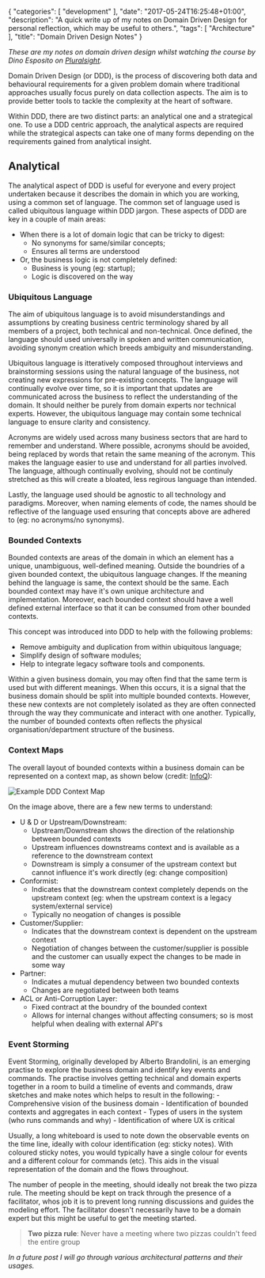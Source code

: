 {
   "categories": [ "development" ],
   "date": "2017-05-24T16:25:48+01:00",
   "description": "A quick write up of my notes on Domain Driven Design for personal reflection, which may be useful to others.",
   "tags": [ "Architecture" ],
   "title": "Domain Driven Design Notes"
}

*These are my notes on domain driven design whilst watching the course by Dino Esposito on [Pluralsight](https://app.pluralsight.com/library/courses/modern-software-architecture-domain-models-cqrs-event-sourcing/table-of-contents).*

Domain Driven Design (or DDD), is the process of discovering both data and behavioural requirements for a given problem domain where traditional approaches usually focus purely on data collection aspects. The aim is to provide better tools to tackle the complexity at the heart of software. <!-- more -->

Within DDD, there are two distinct parts: an analytical one and a strategical one. To use a DDD centric approach, the analytical aspects are required while the strategical aspects can take one of many forms depending on the requirements gained from analytical insight.

## Analytical

The analytical aspect of DDD is useful for everyone and every project undertaken because it describes the domain in which you are working, using a common set of language. The common set of language used is called ubiquitous language within DDD jargon. These aspects of DDD are key in a couple of main areas:

- When there is a lot of domain logic that can be tricky to digest:
    - No synonyms for same/similar concepts;
    - Ensures all terms are understood
- Or, the business logic is not completely defined:
    - Business is young (eg: startup);
    - Logic is discovered on the way

### Ubiquitous Language

The aim of ubiquitous language is to avoid misunderstandings and assumptions by creating business centric terminology shared by all members of a project, both technical and non-technical. Once defined, the language should used universally in spoken and written communication, avoiding synonym creation which breeds ambiguity and misunderstanding.

Ubiquitous language is itteratively composed throughout interviews and brainstorming sessions using the natural language of the business, not creating new expressions for pre-existing concepts. The language will continually evolve over time, so it is important that updates are communicated across the business to reflect the understanding of the domain. It should neither be purely from domain experts nor technical experts. However, the ubiquitous language may contain some technical language to ensure clarity and consistency.

Acronyms are widely used across many business sectors that are hard to remember and understand. Where possible, acronyms should be avoided, being replaced by words that retain the same meaning of the acronym. This makes the language easier to use and understand for all parties involved. The language, although continually evolving, should not be continuly stretched as this will create a bloated, less regirous language than intended.

Lastly, the language used should be agnostic to all technology and paradigms. Moreover, when naming elements of code, the names should be reflective of the language used ensuring that concepts above are adhered to (eg: no acronyms/no synonyms).

### Bounded Contexts

Bounded contexts are areas of the domain in which an element has a unique, unambiguous, well-defined meaning. Outside the boundries of a given bounded context, the ubiquitous language changes. If the meaning behind the language is same, the context should be the same. Each bounded context may have it's own unique architecture and implementation. Moreover, each bounded context should have a well defined external interface so that it can be consumed from other bounded contexts.

This concept was introduced into DDD to help with the following problems: 

- Remove ambiguity and duplication from within ubiquitous language;
- Simplify design of software modules;
- Help to integrate legacy software tools and components.

Within a given business domain, you may often find that the same term is used but with different meanings. When this occurs, it is a signal that the business domain should be split into multiple bounded contexts. However, these new contexts are not completely isolated as they are often connected through the way they communicate and interact with one another. Typically, the number of bounded contexts often reflects the physical organisation/department structure of the business.

### Context Maps

The overall layout of bounded contexts within a business domain can be represented on a context map, as shown below (credit: [InfoQ](https://infoq.com)):

![Example DDD Context Map](https://www.infoq.com/resource/articles/ddd-contextmapping/en/resources/ddd-contextmapping-figure11.jpg)

On the image above, there are a few new terms to understand:

- U & D or Upstream/Downstream: 
    - Upstream/Downstream shows the direction of the relationship between bounded contexts
    - Upstream influences downstreams context and is available as a reference to the downstream context
    - Downstream is simply a consumer of the upstream context but cannot influence it's work directly (eg: change composition)
- Conformist: 
    - Indicates that the downstream context completely depends on the upstream context (eg: when the upstream context is a legacy system/external service)
    - Typically no neogation of changes is possible
- Customer/Supplier:
    - Indicates that the downstream context is dependent on the upstream context
    - Negotiation of changes between the customer/supplier is possible and the customer can usually expect the changes to be made in some way
- Partner: 
    - Indicates a mutual dependency between two bounded contexts
    - Changes are negotiated between both teams
- ACL or Anti-Corruption Layer:
    - Fixed contract at the boundry of the bounded context
    - Allows for internal changes without affecting consumers; so is most helpful when dealing with external API's

### Event Storming

Event Storming, originally developed by Alberto Brandolini, is an emerging practise to explore the business domain and identify key events and commands. The practise involves getting technical and domain experts together in a room to build a timeline of events and commands, draw sketches and make notes which helps to result in the following:
    - Comprehensive vision of the business domain
    - Identification of bounded contexts and aggregates in each context
    - Types of users in the system (who runs commands and why)
    - Identification of where UX is critical

Usually, a long whiteboard is used to note down the observable events on the time line, ideally with colour identification (eg: sticky notes). With coloured sticky notes, you would typically have a single colour for events and a different colour for commands (etc). This aids in the visual representation of the domain and the flows throughout.

The number of people in the meeting, should ideally not break the two pizza rule. The meeting should be kept on track through the presence of a facilitator, whos job it is to prevent long running discussions and guides the modeling effort. The facilitator doesn't necessarily have to be a domain expert but this might be useful to get the meeting started.

> **Two pizza rule**: Never have a meeting where two pizzas couldn't feed the entire group

*In a future post I will go through various architectural patterns and their usages.*